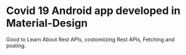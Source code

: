 # Covid 19 Android app developed in Material-Design
Good to Learn About Rest APIs, costomiizing Rest APIs, Fetching and posting.
